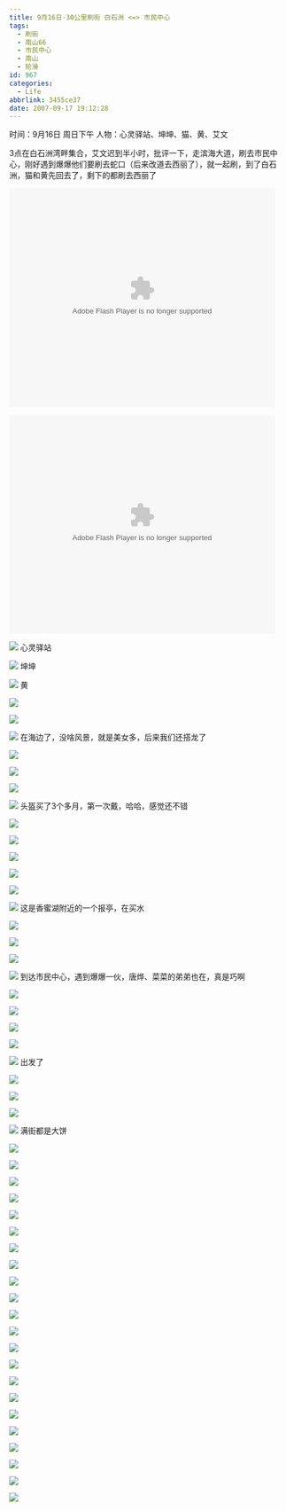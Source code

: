 ```yaml
---
title: 9月16日·30公里刷街 白石洲 <=> 市民中心
tags:
  - 刷街
  - 南山66
  - 市民中心
  - 南山
  - 轮滑
id: 967
categories:
  - Life
abbrlink: 3455ce37
date: 2007-09-17 19:12:28
---
```


时间：9月16日 周日下午
人物：心灵驿站、坤坤、猫、黄、艾文

3点在白石洲湾畔集合，艾文迟到半小时，批评一下，走滨海大道，刷去市民中心，刚好遇到爆爆他们要刷去蛇口（后来改道去西丽了），就一起刷，到了白石洲，猫和黄先回去了，剩下的都刷去西丽了

<embed src='//player.56.com/v_MTg5NDI1NDI.swf' type='application/x-shockwave-flash' width='480' height='395'></embed>
<!--more-->
<embed src='//player.56.com/v_MTg5NDMyMDc.swf' type='application/x-shockwave-flash' width='480' height='395'></embed>

![](/images/2007/09/17_190108_7917.jpg)
心灵驿站

![](/images/2007/09/17_190123_7918.jpg)
坤坤

![](/images/2007/09/17_190141_7919.jpg)
黄

![](/images/2007/09/17_190154_7920.jpg)

![](/images/2007/09/17_190225_7921.jpg)

![](/images/2007/09/17_190241_7922.jpg)
在海边了，没啥风景，就是美女多，后来我们还搭龙了

![](/images/2007/09/17_190324_7923.jpg)

![](/images/2007/09/17_190332_7924.jpg)

![](/images/2007/09/17_190344_7925.jpg)

![](/images/2007/09/17_190408_7926.jpg)
头盔买了3个多月，第一次戴，哈哈，感觉还不错

![](/images/2007/09/17_190453_7927.jpg)

![](/images/2007/09/17_190502_7928.jpg)

![](/images/2007/09/17_190518_7929.jpg)

![](/images/2007/09/17_190526_7930.jpg)

![](/images/2007/09/17_190541_7931.jpg)

![](/images/2007/09/17_190601_7932.jpg)
这是香蜜湖附近的一个报亭，在买水

![](/images/2007/09/17_190637_7933.jpg)

![](/images/2007/09/17_190645_7934.jpg)

![](/images/2007/09/17_190655_7935.jpg)

![](/images/2007/09/17_190714_7936.jpg)
到达市民中心，遇到爆爆一伙，唐烨、菜菜的弟弟也在，真是巧啊

![](/images/2007/09/17_190751_7937.jpg)

![](/images/2007/09/17_190758_7938.jpg)

![](/images/2007/09/17_190849_7939.jpg)

![](/images/2007/09/17_190900_7940.jpg)

![](/images/2007/09/17_190918_7941.jpg)
出发了

![](/images/2007/09/17_190937_7942.jpg)

![](/images/2007/09/17_190949_7943.jpg)

![](/images/2007/09/17_190958_7944.jpg)

![](/images/2007/09/17_191008_7945.jpg)
满街都是大饼

![](/images/2007/09/17_191036_7946.jpg)

![](/images/2007/09/17_191052_7947.jpg)

![](/images/2007/09/17_191106_7948.jpg)

![](/images/2007/09/17_191112_7949.jpg)

![](/images/2007/09/17_191125_7950.jpg)

![](/images/2007/09/17_095710_13005.jpg)

![](/images/2007/09/17_095940_13006.jpg)

![](/images/2007/09/17_095953_13007.jpg)

![](/images/2007/09/17_095959_13008.jpg)

![](/images/2007/09/17_100005_13009.jpg)

![](/images/2007/09/17_100011_13010.jpg)

![](/images/2007/09/17_100017_13011.jpg)

![](/images/2007/09/17_100023_13012.jpg)

![](/images/2007/09/17_100028_13013.jpg)

![](/images/2007/09/17_100033_13014.jpg)

![](/images/2007/09/17_100038_13015.jpg)

![](/images/2007/09/17_100043_13016.jpg)

![](/images/2007/09/17_100054_13017.jpg)

![](/images/2007/09/17_100100_13018.jpg)

![](/images/2007/09/17_100137_13019.jpg)

![](/images/2007/09/17_100144_13020.jpg)

![](/images/2007/09/17_100149_13021.jpg)